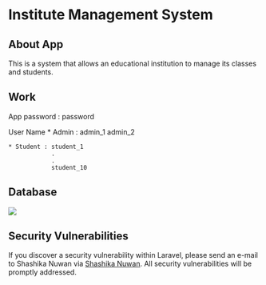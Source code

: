 ## <h1> Institute Management System </h1>

## About App
This is a system that allows an educational institution to manage its classes and students.

## Work

App password : password

User Name
    * Admin : admin_1
              admin_2
              
    * Student : student_1
                .
                .
                student_10

## Database

<img src="https://embed.creately.com/NzPpQ6Cr6hZ?type=svg">

## Security Vulnerabilities

If you discover a security vulnerability within Laravel, please send an e-mail to Shashika Nuwan via [Shashika Nuwan](mailto:kumararanaweera1999@gmail.com). All security vulnerabilities will be promptly addressed.
